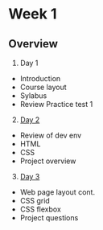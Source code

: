 # Week 1

## Overview
1. Day 1
  + Introduction
  + Course layout
  + Sylabus
  + Review Practice test 1 
2. [Day 2](https://github.com/kevinatown/nupaths_web_app/blob/main/week1/lessons/day2.md)
  + Review of dev env
  + HTML
  + CSS
  + Project overview 
3. [Day 3](https://github.com/kevinatown/nupaths_web_app/blob/main/week1/lessons/day3.md)
  + Web page layout cont.
  + CSS grid
  + CSS flexbox
  + Project questions

